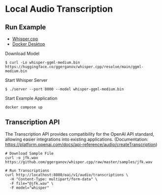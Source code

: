 # Local Audio Transcription

## Run Example

- [Whisper.cpp](https://github.com/ggerganov/whisper.cpp)
- [Docker Desktop](https://www.docker.com/products/docker-desktop/)

Download Model

```shell
$ curl -Lo whisper-ggml-medium.bin https://huggingface.co/ggerganov/whisper.cpp/resolve/main/ggml-medium.bin
```

Start Whisper Server

```shell
$ ./server --port 8000 --model whisper-ggml-medium.bin
```

Start Example Application

```shell
docker compose up
```

## Transcription API

The Transcription API provides compatibility for the OpenAI API standard, allowing easier integrations into existing applications. (Documentation: https://platform.openai.com/docs/api-reference/audio/createTranscription)

```shell
# Download Sample File
curl -o jfk.wav https://github.com/ggerganov/whisper.cpp/raw/master/samples/jfk.wav

# Run Transcriptions
curl http://localhost:8080/oai/v1/audio/transcriptions \
  -H "Content-Type: multipart/form-data" \
  -F file="@jfk.wav" \
  -F model="whisper"
```